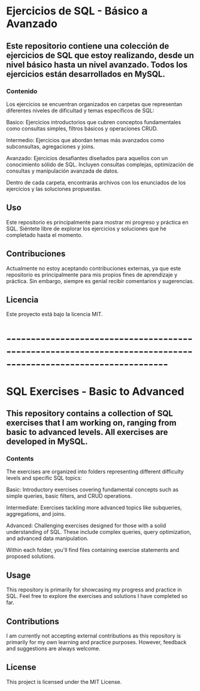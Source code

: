 # Ejercicios de SQL - Básico a Avanzado
## Este repositorio contiene una colección de ejercicios de SQL que estoy realizando, desde un nivel básico hasta un nivel avanzado. Todos los ejercicios están desarrollados en MySQL.

### Contenido
Los ejercicios se encuentran organizados en carpetas que representan diferentes niveles de dificultad y temas específicos de SQL:

Basico: Ejercicios introductorios que cubren conceptos fundamentales como consultas simples, filtros básicos y operaciones CRUD.

Intermedio: Ejercicios que abordan temas más avanzados como subconsultas, agregaciones y joins.

Avanzado: Ejercicios desafiantes diseñados para aquellos con un conocimiento sólido de SQL. Incluyen consultas complejas, optimización de consultas y manipulación avanzada de datos.

Dentro de cada carpeta, encontrarás archivos con los enunciados de los ejercicios y las soluciones propuestas.

## Uso
Este repositorio es principalmente para mostrar mi progreso y práctica en SQL. Siéntete libre de explorar los ejercicios y soluciones que he completado hasta el momento.

## Contribuciones
Actualmente no estoy aceptando contribuciones externas, ya que este repositorio es principalmente para mis propios fines de aprendizaje y práctica. Sin embargo, siempre es genial recibir comentarios y sugerencias.

## Licencia
Este proyecto está bajo la licencia MIT.

# -------------------------------------------------------------------------------------------------------------

# SQL Exercises - Basic to Advanced
## This repository contains a collection of SQL exercises that I am working on, ranging from basic to advanced levels. All exercises are developed in MySQL.

### Contents
The exercises are organized into folders representing different difficulty levels and specific SQL topics:

Basic: Introductory exercises covering fundamental concepts such as simple queries, basic filters, and CRUD operations.

Intermediate: Exercises tackling more advanced topics like subqueries, aggregations, and joins.

Advanced: Challenging exercises designed for those with a solid understanding of SQL. These include complex queries, query optimization, and advanced data manipulation.

Within each folder, you'll find files containing exercise statements and proposed solutions.

## Usage
This repository is primarily for showcasing my progress and practice in SQL. Feel free to explore the exercises and solutions I have completed so far.

## Contributions
I am currently not accepting external contributions as this repository is primarily for my own learning and practice purposes. However, feedback and suggestions are always welcome.

## License
This project is licensed under the MIT License.
